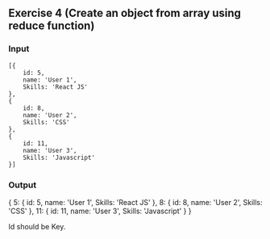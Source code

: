 
## Exercise 4 (Create an object from array using reduce function)

### Input
```
[{
    id: 5,
    name: 'User 1',
    Skills: 'React JS'
},
{
    id: 8,
    name: 'User 2',
    Skills: 'CSS'
},
{
    id: 11,
    name: 'User 3',
    Skills: 'Javascript'
}]
```

### Output
{
    5: {
        id: 5,
        name: 'User 1',
        Skills: 'React JS'
    },
    8: {
         id: 8,
        name: 'User 2',
        Skills: 'CSS'
    },
    11: {
        id: 11,
        name: 'User 3',
        Skills: 'Javascript'
    }
}

Id should be Key.
